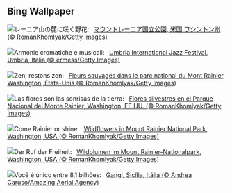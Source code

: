 ## Bing Wallpaper
![](https://www.bing.com/th?id=OHR.RainierWildflowers_JA-JP5257571908_UHD.jpg&w=1000)レーニア山の麓に咲く野花:&nbsp;&ensp;[マウントレーニア国立公園, 米国 ワシントン州 (© RomanKhomlyak/Getty Images)](https://www.bing.com/th?id=OHR.RainierWildflowers_JA-JP5257571908_UHD.jpg)
<br><br/>
![](https://www.bing.com/th?id=OHR.UmbriaInternationalJazz_IT-IT2914317092_UHD.jpg&w=1000)Armonie cromatiche e musicali:&nbsp;&ensp;[Umbria International Jazz Festival, Umbria, Italia (© ermess/Getty Images)](https://www.bing.com/th?id=OHR.UmbriaInternationalJazz_IT-IT2914317092_UHD.jpg)
<br><br/>
![](https://www.bing.com/th?id=OHR.RainierWildflowers_FR-FR1422439917_UHD.jpg&w=1000)Zen, restons zen:&nbsp;&ensp;[Fleurs sauvages dans le parc national du Mont Rainier, Washington, États-Unis (© RomanKhomlyak/Getty Images)](https://www.bing.com/th?id=OHR.RainierWildflowers_FR-FR1422439917_UHD.jpg)
<br><br/>
![](https://www.bing.com/th?id=OHR.RainierWildflowers_ES-ES3642335933_UHD.jpg&w=1000)Las flores son las sonrisas de la tierra:&nbsp;&ensp;[Flores silvestres en el Parque Nacional del Monte Rainier, Washington, EE.UU. (© RomanKhomlyak/Getty Images)](https://www.bing.com/th?id=OHR.RainierWildflowers_ES-ES3642335933_UHD.jpg)
<br><br/>
![](https://www.bing.com/th?id=OHR.RainierWildflowers_EN-GB3567513605_UHD.jpg&w=1000)Come Rainier or shine:&nbsp;&ensp;[Wildflowers in Mount Rainier National Park, Washington, USA (© RomanKhomlyak/Getty Images)](https://www.bing.com/th?id=OHR.RainierWildflowers_EN-GB3567513605_UHD.jpg)
<br><br/>
![](https://www.bing.com/th?id=OHR.RainierWildflowers_DE-DE3042432788_UHD.jpg&w=1000)Der Ruf der Freiheit:&nbsp;&ensp;[Wildblumen im Mount Rainier-Nationalpark, Washington, USA (© RomanKhomlyak/Getty Images)](https://www.bing.com/th?id=OHR.RainierWildflowers_DE-DE3042432788_UHD.jpg)
<br><br/>
![](https://www.bing.com/th?id=OHR.GangiSicily_PT-BR9510016968_UHD.jpg&w=1000)Você é único entre 8,1 bilhões:&nbsp;&ensp;[Gangi, Sicília, Itália (© Andrea Caruso/Amazing Aerial Agency)](https://www.bing.com/th?id=OHR.GangiSicily_PT-BR9510016968_UHD.jpg)
<br><br/>
